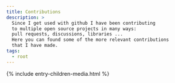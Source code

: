 ```yaml
---
title: Contributions
description: >
  Since I get used with github I have been contributing
  to multiple open source projects in many ways:
  pull requests, discussions, libraries ...
  Here you can found some of the more relevant contributions
  that I have made.
tags:
  - root
---
```


{% include entry-children-media.html %}


